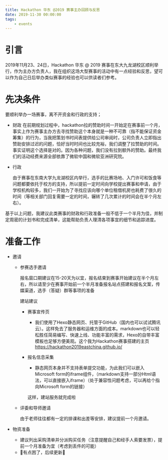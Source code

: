 ```yaml
---
title: Hackathon 华东 @2019 赛事主办回顾与反思
date: 2019-11-30 00:00:00
tags:
	- events
---
```

# 引言
  2019年11月23、24日，Hackathon 华东 @ 2019 赛事在东大九龙湖校区顺利举行，作为主办方负责人，我在组织这场大型赛事的活动中有一点经验和反思，望可以作为自己日后举办类似赛事的经验也可以供读者们参考。
# 先决条件
  要顺利举办一场赛事，离不开资金和行政的支持；
  * 财政
    在前期规划过程中，hackathon拉的赞助时间一开始定在赛事前一个月，事实上作为赛事主办方去寻找赞助这个本身就是一种不可靠（指不能保证资金筹集）的行为，当我把策划书时间表提供给公司审阅时，公司负责人立即指出赞助安排过迟的问题，恰好当时时间也比较充裕，我们调整了拉赞助的时间。事实证明这个选择是对的。因为各种问题，我们没有拉到额外的赞助。最终我们的活动经费来源全部依靠了微软中国和微软亚洲研究院。
    
  * 行政
    
    由于赛事在东南大学九龙湖校区内举行，选手的比赛场地、入门许可和饭食等问题都要依托于校方的支持，所以提前一定时间向学校提出赛事和申请，由于学校机构较多，我们一开始为了寻找应该向哪个单位租借机房也耗费了很久的时间（等相关部门回复需要一定的时间，辗转了几次累计的时间会在半个月左右）。

基于以上问题，我建议此类赛事的财政和行政准备一般不低于一个半月为佳，并制定周密的计划书和完成清单，这能帮助负责人理清各项事宜的细节和追踪进度。

# 准备工作

*   邀请

    *   参赛选手邀请

        报名窗口期建议在15-20天为以宜，报名结束到赛事开始建议在半个月左右，所以请至少在赛事开始前一个半月准备报名站点搭建和报名文案，传媒渠道，选手（答疑）群等事项的准备

        建站建议

        *   赛事宣传页

            *   我们使用了Hexo静态网页、托管于GitHub（国内也可以试试腾讯云）。这样免去了服务器和运维方面的成本。markdown也可以轻松胜任简易编写、快速上线、功能丰富的需求，Hexo的自带丰富模板也足够方便美观。这个我为Hackathon赛事搭建的主页[ https://hackathon2019eastchina.github.io/ ]( https://hackathon2019eastchina.github.io/ )

        *   报名信息采集

            *   静态网页本身并不支持表单提交功能，为此我们可以嵌入Microsoft form的iframe组件，（markdown支持一部分Html语法，可以直接嵌入iframe）（处于兼容性问题考虑，可以再给个指向Microsoft form的链接）

            这样，建站服务就完成啦

    *   评委和导师邀请

        ​	由于老师往往都有一定的排课和出差等安排，建议提前一个月邀请。

*   物资准备

    *   建议列出采购清单并分派购买任务（注意提醒自己和经手人索要发票），提前一个月准备为宜（考虑到丢件的可能）
    *   🚧有点困了，后续更新🚧